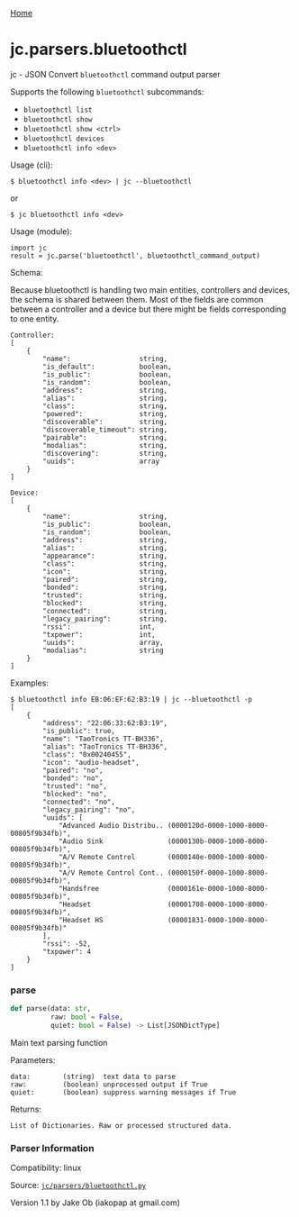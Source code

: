 [Home](https://kellyjonbrazil.github.io/jc/)
<a id="jc.parsers.bluetoothctl"></a>

# jc.parsers.bluetoothctl

jc - JSON Convert `bluetoothctl` command output parser

Supports the following `bluetoothctl` subcommands:
- `bluetoothctl list`
- `bluetoothctl show`
- `bluetoothctl show <ctrl>`
- `bluetoothctl devices`
- `bluetoothctl info <dev>`

Usage (cli):

    $ bluetoothctl info <dev> | jc --bluetoothctl
or

    $ jc bluetoothctl info <dev>

Usage (module):

    import jc
    result = jc.parse('bluetoothctl', bluetoothctl_command_output)

Schema:

Because bluetoothctl is handling two main entities, controllers and devices,
the schema is shared between them. Most of the fields are common between
a controller and a device but there might be fields corresponding to one entity.

    Controller:
    [
        {
            "name":                 string,
            "is_default":           boolean,
            "is_public":            boolean,
            "is_random":            boolean,
            "address":              string,
            "alias":                string,
            "class":                string,
            "powered":              string,
            "discoverable":         string,
            "discoverable_timeout": string,
            "pairable":             string,
            "modalias":             string,
            "discovering":          string,
            "uuids":                array
        }
    ]

    Device:
    [
        {
            "name":                 string,
            "is_public":            boolean,
            "is_random":            boolean,
            "address":              string,
            "alias":                string,
            "appearance":           string,
            "class":                string,
            "icon":                 string,
            "paired":               string,
            "bonded":               string,
            "trusted":              string,
            "blocked":              string,
            "connected":            string,
            "legacy_pairing":       string,
            "rssi":                 int,
            "txpower":              int,
            "uuids":                array,
            "modalias":             string
        }
    ]

Examples:

    $ bluetoothctl info EB:06:EF:62:B3:19 | jc --bluetoothctl -p
    [
        {
            "address": "22:06:33:62:B3:19",
            "is_public": true,
            "name": "TaoTronics TT-BH336",
            "alias": "TaoTronics TT-BH336",
            "class": "0x00240455",
            "icon": "audio-headset",
            "paired": "no",
            "bonded": "no",
            "trusted": "no",
            "blocked": "no",
            "connected": "no",
            "legacy_pairing": "no",
            "uuids": [
                "Advanced Audio Distribu.. (0000120d-0000-1000-8000-00805f9b34fb)",
                "Audio Sink                (0000130b-0000-1000-8000-00805f9b34fb)",
                "A/V Remote Control        (0000140e-0000-1000-8000-00805f9b34fb)",
                "A/V Remote Control Cont.. (0000150f-0000-1000-8000-00805f9b34fb)",
                "Handsfree                 (0000161e-0000-1000-8000-00805f9b34fb)",
                "Headset                   (00001708-0000-1000-8000-00805f9b34fb)",
                "Headset HS                (00001831-0000-1000-8000-00805f9b34fb)"
            ],
            "rssi": -52,
            "txpower": 4
        }
    ]

<a id="jc.parsers.bluetoothctl.parse"></a>

### parse

```python
def parse(data: str,
          raw: bool = False,
          quiet: bool = False) -> List[JSONDictType]
```

Main text parsing function

Parameters:

    data:        (string)  text data to parse
    raw:         (boolean) unprocessed output if True
    quiet:       (boolean) suppress warning messages if True

Returns:

    List of Dictionaries. Raw or processed structured data.

### Parser Information
Compatibility:  linux

Source: [`jc/parsers/bluetoothctl.py`](https://github.com/kellyjonbrazil/jc/blob/master/jc/parsers/bluetoothctl.py)

Version 1.1 by Jake Ob (iakopap at gmail.com)
